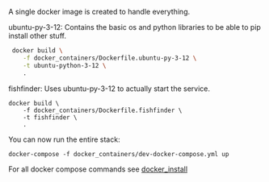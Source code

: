 A single docker image is created to handle everything.  


ubuntu-py-3-12: Contains the basic os and python libraries to be able to pip install other stuff.
```bash
 docker build \
    -f docker_containers/Dockerfile.ubuntu-py-3-12 \
    -t ubuntu-python-3-12 \
    .
```
fishfinder: Uses ubuntu-py-3-12 to actually start the service.
```
docker build \
    -f docker_containers/Dockerfile.fishfinder \
    -t fishfinder \
    .
```

You can now run the entire stack:
```
docker-compose -f docker_containers/dev-docker-compose.yml up 
```


For all docker compose commands see [docker_install](/docs/docs/start/docker_install.md)